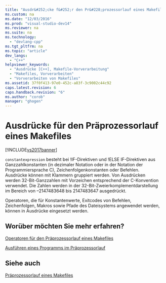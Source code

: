 ```yaml
---
title: "Ausdr&#252;cke f&#252;r den Pr&#228;prozessorlauf eines Makefiles"
ms.custom: na
ms.date: "12/03/2016"
ms.prod: "visual-studio-dev14"
ms.reviewer: na
ms.suite: na
ms.technology: 
  - "devlang-cpp"
ms.tgt_pltfrm: na
ms.topic: "article"
dev_langs: 
  - "C++"
helpviewer_keywords: 
  - "Ausdrücke [C++], Makefile-Vorverarbeitung"
  - "Makefiles, Vorverarbeiten"
  - "Vorverarbeiten von Makefiles"
ms.assetid: 37f0f413-97e0-452c-a83f-3c9002c44c92
caps.latest.revision: 6
caps.handback.revision: "6"
ms.author: "corob"
manager: "ghogen"
---
```

# Ausdr&#252;cke f&#252;r den Pr&#228;prozessorlauf eines Makefiles
[!INCLUDE[vs2017banner](../assembler/inline/includes/vs2017banner.md)]

`constantexpression` besteht bei \!IF\-Direktiven und \!ELSE IF\-Direktiven aus Ganzzahlkonstanten \(in dezimaler Notation oder in der Notation der Programmiersprache C\), Zeichenfolgenkonstanten oder Befehlen.  Ausdrücke können mit Klammern gruppiert werden.  Von Ausdrücken werden 32\-Bit\-Ganzzahlen mit Vorzeichen entsprechend der C\-Konvention verwendet. Die Zahlen werden in der 32\-Bit\-Zweierkomplementdarstellung im Bereich von –2147483648 bis 2147483647 ausgedrückt.  
  
 Operatoren, die für Konstantenwerte, Exitcodes von Befehlen, Zeichenfolgen, Makros sowie Pfade des Dateisystems angewendet werden, können in Ausdrücke eingesetzt werden.  
  
## Worüber möchten Sie mehr erfahren?  
 [Operatoren für den Präprozessorlauf eines Makefiles](../build/makefile-preprocessing-operators.md)  
  
 [Ausführen eines Programms im Präprozessorlauf](../build/executing-a-program-in-preprocessing.md)  
  
## Siehe auch  
 [Präprozessorlauf eines Makefiles](../build/makefile-preprocessing.md)